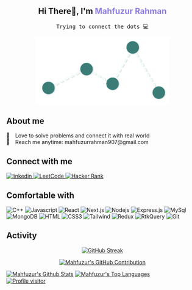 <h2 align="center">Hi There👋, I'm <span style="color: #8c7ae6">Mahfuzur Rahman</span> </h2>
<p align="center"><samp>Trying to connect the dots 💻</samp></p>

<p align="center">
    <img style="width: 350px;" alt="dots" src="https://raw.githubusercontent.com/mahfuzrr/FoodBank/main/logo/food/dots.png">
</p>

## About me

<p>
 💜&emsp;Love to solve problems and connect it with real world <br/>
 📧&emsp;Reach me anytime: mahfuzurrahman907@gmail.com<br/>
</p>

## Connect with me
 <!-- Linkedin -->
 <a href="https://linkedin.com/in/maahfuz" target="_blank">
  <img src="https://img.shields.io/badge/LinkedIn-0077B5?style=for-the-badge&logo=linkedin&logoColor=white" alt="linkedin"/>
 </a>
 <!-- LeetCode -->
 <a href="https://leetcode.com/u/Maahfuz/" target="_blank">
  <img src="https://img.shields.io/badge/Leetcode-FFA116?style=for-the-badge&logo=leetcode&logoColor=white" alt="LeetCode"/>
 </a>
 <!-- HackerRank -->
<a href="https://www.hackerrank.com/profile/mahfuzurrahman91" target="_blank">
  <img src="https://img.shields.io/badge/HackerRank-13813A?style=for-the-badge&logo=hackerrank&logoColor=black" alt="Hacker Rank"/>
 </a>

## Comfortable with

![C++](https://img.shields.io/badge/C++-659AD2?style=for-the-badge&labelColor=black&logo=cplusplus&logoColor=659AD2)
![Javascript](https://img.shields.io/badge/Javascript-F0DB4F?style=for-the-badge&labelColor=black&logo=javascript&logoColor=F0DB4F)
![React](https://img.shields.io/badge/-React-61DBFB?style=for-the-badge&labelColor=black&logo=react&logoColor=61DBFB)
![Next.js](https://img.shields.io/badge/next.js-000000?style=for-the-badge&logo=nextdotjs&logoColor=white)
![Nodejs](https://img.shields.io/badge/Nodejs-3C873A?style=for-the-badge&labelColor=black&logo=node.js&logoColor=3C873A)
![Express.js](https://img.shields.io/badge/Express.js-000000?style=for-the-badge&logo=express&logoColor=white)
![MySql](https://img.shields.io/badge/MySql-F29111?style=for-the-badge&labelColor=00758F&logo=mysql&logoColor=white)
![MongoDB](https://img.shields.io/badge/MongoDB-4EA94B?style=for-the-badge&logo=mongodb&logoColor=white)
![HTML](https://img.shields.io/badge/HTML5-E34F26?style=for-the-badge&logo=html5&logoColor=white)
![CSS3](https://img.shields.io/badge/CSS3-1572B6?style=for-the-badge&logo=css3&logoColor=white)
![Tailwind](https://img.shields.io/badge/Tailwind_CSS-092749?style=for-the-badge&logo=tailwindcss&logoColor=06B6D4&labelColor=000000)
![Redux](https://img.shields.io/badge/Redux-593D88?style=for-the-badge&logo=redux&logoColor=white)
![RtkQuery](https://img.shields.io/badge/RtkQuery-593D88?style=for-the-badge&labelColor=black&logo=redux&logoColor=white)
![Git](https://img.shields.io/badge/Git-F05032?style=for-the-badge&logo=git&logoColor=white)

## Activity

<p align="center" width="100%">
  <a href="https://github.com/mahfuzrr"><img src="https://github-readme-streak-stats.herokuapp.com?user=mahfuzrr&theme=dark&hide_border=true&border_radius=2" alt="GitHub Streak" /></a>
</p>

<p align="center" width="100%">
  <a href="https://github.com/mahfuzrr">
    <img src="https://github-profile-summary-cards.vercel.app/api/cards/profile-details?username=mahfuzrr&theme=aura" alt="Mahfuzur's GitHub Contribution"/>
  </a>
</p>

<div style="width: 100%;">
<a href="https://github.com/mahfuzrr"><img alt="Mahfuzur's Github Stats" src="https://denvercoder1-github-readme-stats.vercel.app/api?username=mahfuzrr&show_icons=true&count_private=true&theme=react&border_color=0D1117&bg_color=0D1117&title_color=F85D7F&icon_color=F8D866" height="190px" width="49.5%"/></a>
<a href="https://github.com/mahfuzrr"><img alt="Mahfuzur's Top Languages" src="https://denvercoder1-github-readme-stats.vercel.app/api/top-langs/?username=mahfuzrr&langs_count=8&layout=compact&theme=react&border_color=0D1117&bg_color=0D1117&title_color=F85D7F&icon_color=F8D866" height="192px" width="49.5%"/></a>
</div>

<a style="margin-top: 15px;" align="center" href="https://komarev.com/ghpvc/?username=mahfuzrr">
  <img align="center" src="https://komarev.com/ghpvc/?username=mahfuzrr&color=blueviolet" alt="Profile visitor" />
</a>
